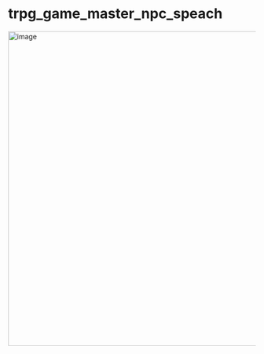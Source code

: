 # trpg_game_master_npc_speach

<img width="640" alt="image" src="https://github.com/user-attachments/assets/069720f4-f16e-4b05-aa71-ea05147d36af">
